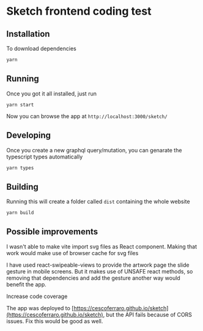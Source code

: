 # Sketch frontend coding test

## Installation

To download dependencies

```bash
yarn 
```

## Running

Once you got it all installed, just run

```
yarn start
```
Now you can browse the app at `http://localhost:3000/sketch/`

## Developing

Once you create a new graphql query/mutation, you can genarate
the typescript types automatically

```bash
yarn types
```

## Building

Running this will create a folder called `dist` containing the whole website

```bash
yarn build
```

## Possible improvements

I wasn't able to make vite import svg files as React component. 
Making that work would make use of browser cache for svg files

I have used react-swipeable-views to provide the artwork 
page the slide gesture in mobile screens.
But it makes use of UNSAFE react methods, so removing that dependencies 
and add the gesture another way would benefit the app.

Increase code coverage

The app was deployed to [https://cescoferraro.github.io/sketch](https://cescoferraro.github.io/sketch), 
but the API fails because of CORS issues. Fix this would be good as well.